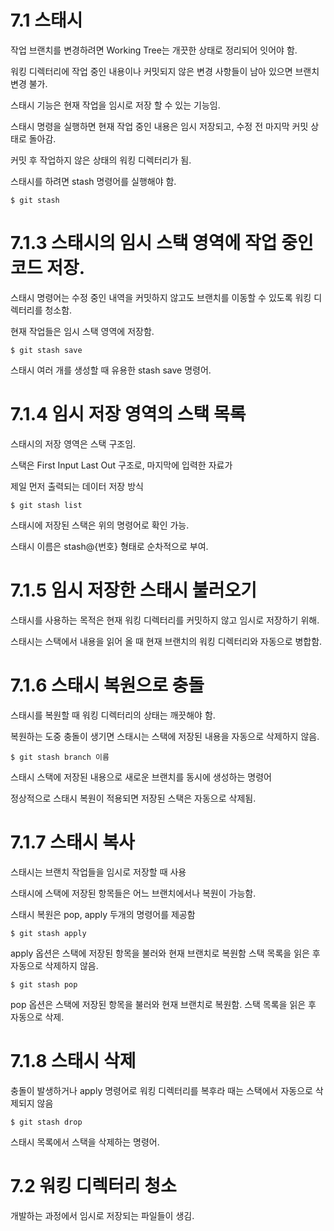 # 7.1 스태시

작업 브랜치를 변경하려면 Working Tree는 개끗한 상태로 정리되어 잇어야 함.

워킹 디렉터리에 작업 중인 내용이나 커밋되지 않은 변경 사항들이 남아 있으면 브랜치 변경 불가.

스태시 기능은 현재 작업을 임시로 저장 할 수 있는 기능임.

스태시 명령을 실행하면 현재 작업 중인 내용은 임시 저장되고, 수정 전 마지막 커밋 상태로 돌아감.

커밋 후 작업하지 않은 상태의 워킹 디렉터리가 됨.

스태시를 하려면 stash 명령어를 실행해야 함.

```
$ git stash
```

# 7.1.3 스태시의 임시 스택 영역에 작업 중인 코드 저장.

스태시 명령어는 수정 중인 내역을 커밋하지 않고도 브랜치를 이동할 수 있도록 워킹 디렉터리를 청소함.

현재 작업들은 임시 스택 영역에 저장함.

```
$ git stash save
```

스태시 여러 개를 생성할 때 유용한  stash save 명령어.

# 7.1.4 임시 저장 영역의 스택 목록

스태시의 저장 영역은 스택 구조임.

스택은 First Input Last Out 구조로, 마지막에 입력한 자료가

제일 먼저 출력되는 데이터 저장 방식

```
$ git stash list
```

스태시에 저장된 스택은 위의 명령어로 확인 가능.

스태시 이름은 stash@{번호} 형태로 순차적으로 부여.

# 7.1.5 임시 저장한 스태시 불러오기

스태시를 사용하는 목적은 현재 워킹 디렉터리를 커밋하지 않고 임시로 저장하기 위해.

스태시는 스택에서 내용을 읽어 올 때 현재 브랜치의 워킹 디렉터리와 자동으로 병합함.

# 7.1.6 스태시 복원으로 충돌

스태시를 복원할 때 워킹 디렉터리의 상태는 깨끗해야 함.

복원하는 도중 충돌이 생기면 스태시는 스택에 저장된 내용을 자동으로 삭제하지 않음.

```
$ git stash branch 이름
```

스태시 스택에 저장된 내용으로 새로운 브랜치를 동시에 생성하는 명령어

정상적으로 스태시 복원이 적용되면 저장된 스택은 자동으로 삭제됨.

# 7.1.7 스태시 복사

스태시는 브랜치 작업들을 임시로 저장할 때 사용

스태시에 스택에 저장된 항목들은 어느 브랜치에서나 복원이 가능함.

스태시 복원은 pop, apply 두개의 명령어를 제공함

```
$ git stash apply
```

apply 옵션은 스택에 저장된 항목을 불러와 현재 브랜치로 복원함 스택 목록을 읽은 후 자동으로 삭제하지 않음.

```
$ git stash pop
```

pop 옵션은 스택에 저장된 항목을 불러와 현재 브랜치로 복원함. 스택 목록을 읽은 후 자동으로 삭제.

# 7.1.8 스태시 삭제

충돌이 발생하거나 apply 명령어로 워킹 디렉터리를 복후라 때는 스택에서 자동으로 삭제되지 않음

```
$ git stash drop
```

스태시 목록에서 스택을 삭제하는 명령어.

# 7.2 워킹 디렉터리 청소

개발하는 과정에서 임시로 저장되는 파일들이 생김.
